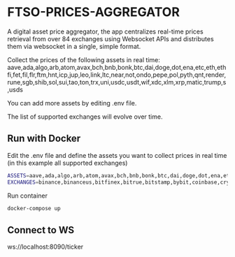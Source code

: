 # FTSO-PRICES-AGGREGATOR

A digital asset price aggregator, the app centralizes real-time prices retrieval from over 84 exchanges using Websocket APIs and distributes them via websocket in a single, simple format.

Collect the prices of the following assets in real time: aave,ada,algo,arb,atom,avax,bch,bnb,bonk,btc,dai,doge,dot,ena,etc,eth,ethfi,fet,fil,flr,ftm,hnt,icp,jup,leo,link,ltc,near,not,ondo,pepe,pol,pyth,qnt,render,rune,sgb,shib,sol,sui,tao,ton,trx,uni,usdc,usdt,wif,xdc,xlm,xrp,matic,trump,s,usds


You can add more assets by editing .env file.

The list of supported exchanges will evolve over time.

## Run with Docker

Edit the .env file and define the assets you want to collect prices in real time (in this example all supported
exchanges)

```sh
ASSETS=aave,ada,algo,arb,atom,avax,bch,bnb,bonk,btc,dai,doge,dot,ena,etc,eth,ethfi,fet,fil,flr,ftm,hnt,icp,jup,leo,link,ltc,near,not,ondo,pepe,pol,pyth,qnt,render,rune,sgb,shib,sol,sui,tao,ton,trx,uni,usdc,usdt,wif,xdc,xlm,xrp,matic
EXCHANGES=binance,binanceus,bitfinex,bitrue,bitstamp,bybit,coinbase,crypto,fmfw,gateio,hitbtc,huobi,kraken,lbank,mexc,okex,upbit,bitmart,bitget,coinex,xt,whitebit,toobit,pionex,btse,bingx,p2b,digifinex,kucoin,gemini,cexio,coinw,pointpay,orangex,biconomy,cointr,bitvenus,tapbit,hashkey,bequant,bigone,ascendex,exmo,cpatex,bydfi,emirex,delta,poloniex,latoken,bit2me,nonkyc,trubit,bluebit,citex,ace,bitso,blofin,bitpanda,coinsbit,coinstore,famex,batonex,websea,nami,indoex,bybitfuture,bitgetfuture,krakenfuture,lbankfuture,whitebitfuture,mexcfuture,cryptofuture,poloniexfuture,deepcoin,azbit,bitvavo,bitdelta,phemex,luno,probit,bibox,hotcoin,bitunix,slex,koinbay
```

Run container

```sh
docker-compose up
```

## Connect to WS

ws://localhost:8090/ticker




